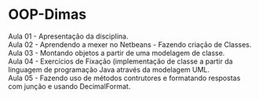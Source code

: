 # OOP-Dimas
Aula 01 - Apresentação da disciplina.<br />
Aula 02 - Aprendendo a mexer no Netbeans - Fazendo criação de Classes.<br />
Aula 03 - Montando objetos a partir de uma modelagem de classe.<br />
Aula 04 - Exercícios de Fixação (implementação de classe a partir da linguagem de programação Java através da modelagem UML.<br />
Aula 05 - Fazendo uso de métodos contrutores e formatando respostas com junção e usando DecimalFormat.<br />